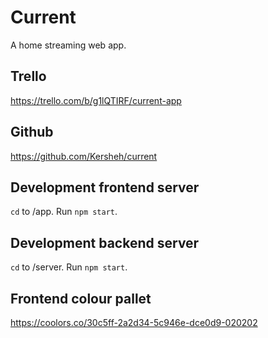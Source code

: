 # Current
A home streaming web app.

## Trello
https://trello.com/b/g1lQTIRF/current-app

## Github
https://github.com/Kersheh/current

## Development frontend server
`cd` to /app. Run `npm start`.

## Development backend server
`cd` to /server. Run `npm start`.

## Frontend colour pallet
https://coolors.co/30c5ff-2a2d34-5c946e-dce0d9-020202
